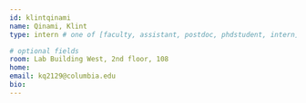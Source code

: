 ```yaml
---
id: klintqinami
name: Qinami, Klint
type: intern # one of [faculty, assistant, postdoc, phdstudent, intern]

# optional fields
room: Lab Building West, 2nd floor, 108
home: 
email: kq2129@columbia.edu
bio:
---
```

